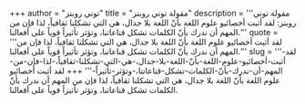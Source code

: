 +++
author = "توني روبنز"
title = "مقولة توني روبنز"
description = '''مقولة توني روبنز: لقد أثبت أخصائيو علوم اللغة بأنّ اللغة بلا جدال، هي التي تشكلنا ثقافياً، لذا فإن من المهم أن ندرك بأنّ الكلمات تشكل قناعاتنا، وتؤثر تأثيراً قوياً على أفعالنا.'''
quote = '''لقد أثبت أخصائيو علوم اللغة بأنّ اللغة بلا جدال، هي التي تشكلنا ثقافياً، لذا فإن من المهم أن ندرك بأنّ الكلمات تشكل قناعاتنا، وتؤثر تأثيراً قوياً على أفعالنا.'''
slug = '''لقد-أثبت-أخصائيو-علوم-اللغة-بأنّ-اللغة-بلا-جدال،-هي-التي-تشكلنا-ثقافياً،-لذا-فإن-من-المهم-أن-ندرك-بأنّ-الكلمات-تشكل-قناعاتنا،-وتؤثر-تأثيراً-'''
+++
لقد أثبت أخصائيو علوم اللغة بأنّ اللغة بلا جدال، هي التي تشكلنا ثقافياً، لذا فإن من المهم أن ندرك بأنّ الكلمات تشكل قناعاتنا، وتؤثر تأثيراً قوياً على أفعالنا.
